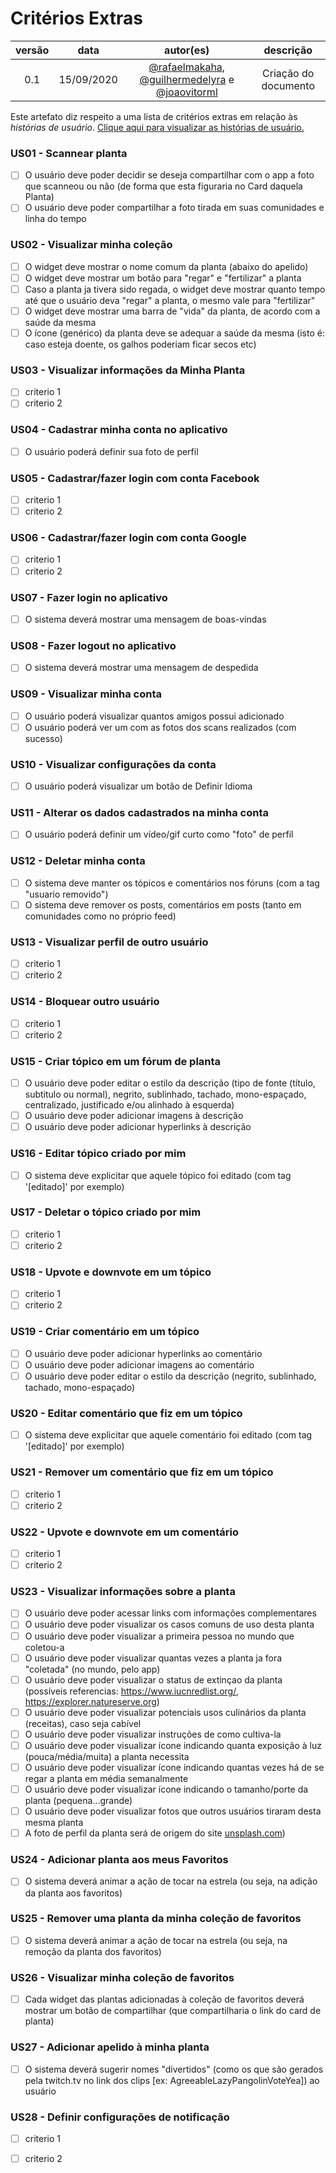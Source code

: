 # Critérios Extras

| versão |    data    |                                                                         autor(es)                                                                         |      descrição       |
| :----: | :--------: | :-------------------------------------------------------------------------------------------------------------------------------------------------------: | :------------------: |
|  0.1   | 15/09/2020 | [@rafaelmakaha](https://github.com/rafaelmakaha), [@guilhermedelyra](https://github.com/guilhermedelyra) e [@joaovitorml](https://github.com/joaovitorml) | Criação do documento |

Este artefato diz respeito a uma lista de critérios extras em relação às _histórias de usuário_.
[Clique aqui para visualizar as histórias de usuário.](./product_backlog.md)

### US01 - Scannear planta

- [ ] O usuário deve poder decidir se deseja compartilhar com o app a foto que scanneou ou não (de forma que esta figuraria no Card daquela Planta)
- [ ] O usuário deve poder compartilhar a foto tirada em suas comunidades e linha do tempo

### US02 - Visualizar minha coleção

- [ ] O widget deve mostrar o nome comum da planta (abaixo do apelido)
- [ ] O widget deve mostrar um botão para "regar" e "fertilizar" a planta
- [ ] Caso a planta ja tivera sido regada, o widget deve mostrar quanto tempo até que o usuário deva "regar" a planta, o mesmo vale para "fertilizar"
- [ ] O widget deve mostrar uma barra de "vida" da planta, de acordo com a saúde da mesma
- [ ] O ícone (genérico) da planta deve se adequar a saúde da mesma (isto é: caso esteja doente, os galhos poderiam ficar secos etc)

### US03 - Visualizar informações da Minha Planta

- [ ] criterio 1
- [ ] criterio 2

### US04 - Cadastrar minha conta no aplicativo

- [ ] O usuário poderá definir sua foto de perfil

### US05 - Cadastrar/fazer login com conta Facebook

- [ ] criterio 1
- [ ] criterio 2

### US06 - Cadastrar/fazer login com conta Google

- [ ] criterio 1
- [ ] criterio 2

### US07 - Fazer login no aplicativo

- [ ] O sistema deverá mostrar uma mensagem de boas-vindas

### US08 - Fazer logout no aplicativo

- [ ] O sistema deverá mostrar uma mensagem de despedida

### US09 - Visualizar minha conta

- [ ] O usuário poderá visualizar quantos amigos possui adicionado
- [ ] O usuário poderá ver um com as fotos dos scans realizados (com sucesso)

### US10 - Visualizar configurações da conta

- [ ] O usuário poderá visualizar um botão de Definir Idioma

### US11 - Alterar os dados cadastrados na minha conta

- [ ] O usuário poderá definir um vídeo/gif curto como "foto" de perfil

### US12 - Deletar minha conta

- [ ] O sistema deve manter os tópicos e comentários nos fóruns (com a tag "usuario removido")
- [ ] O sistema deve remover os posts, comentários em posts (tanto em comunidades como no próprio feed)

### US13 - Visualizar perfil de outro usuário

- [ ] criterio 1
- [ ] criterio 2

### US14 - Bloquear outro usuário

- [ ] criterio 1
- [ ] criterio 2

### US15 - Criar tópico em um fórum de planta

- [ ] O usuário deve poder editar o estilo da descrição (tipo de fonte (título, subtitulo ou normal), negrito, sublinhado, tachado, mono-espaçado, centralizado, justificado e/ou alinhado à esquerda)
- [ ] O usuário deve poder adicionar imagens à descrição
- [ ] O usuário deve poder adicionar hyperlinks à descrição

### US16 - Editar tópico criado por mim

- [ ] O sistema deve explicitar que aquele tópico foi editado (com tag '[editado]' por exemplo)

### US17 - Deletar o tópico criado por mim

- [ ] criterio 1
- [ ] criterio 2

### US18 - Upvote e downvote em um tópico

- [ ] criterio 1
- [ ] criterio 2

### US19 - Criar comentário em um tópico

- [ ] O usuário deve poder adicionar hyperlinks ao comentário
- [ ] O usuário deve poder adicionar imagens ao comentário
- [ ] O usuário deve poder editar o estilo da descrição (negrito, sublinhado, tachado, mono-espaçado)

### US20 - Editar comentário que fiz em um tópico

- [ ] O sistema deve explicitar que aquele comentário foi editado (com tag '[editado]' por exemplo)

### US21 - Remover um comentário que fiz em um tópico

- [ ] criterio 1
- [ ] criterio 2

### US22 - Upvote e downvote em um comentário

- [ ] criterio 1
- [ ] criterio 2

### US23 - Visualizar informações sobre a planta

- [ ] O usuário deve poder acessar links com informações complementares
- [ ] O usuário deve poder visualizar os casos comuns de uso desta planta
- [ ] O usuário deve poder visualizar a primeira pessoa no mundo que coletou-a
- [ ] O usuário deve poder visualizar quantas vezes a planta ja fora "coletada" (no mundo, pelo app)
- [ ] O usuário deve poder visualizar o status de extinçao da planta (possíveis referencias: https://www.iucnredlist.org/, https://explorer.natureserve.org)
- [ ] O usuário deve poder visualizar potenciais usos culinários da planta (receitas), caso seja cabível
- [ ] O usuário deve poder visualizar instruções de como cultiva-la
- [ ] O usuário deve poder visualizar ícone indicando quanta exposição à luz (pouca/média/muita) a planta necessita
- [ ] O usuário deve poder visualizar ícone indicando quantas vezes há de se regar a planta em média semanalmente
- [ ] O usuário deve poder visualizar ícone indicando o tamanho/porte da planta (pequena...grande)
- [ ] O usuário deve poder visualizar fotos que outros usuários tiraram desta mesma planta
- [ ] A foto de perfil da planta será de origem do site [unsplash.com](https://www.unsplash.com))

### US24 - Adicionar planta aos meus Favoritos

- [ ] O sistema deverá animar a ação de tocar na estrela (ou seja, na adição da planta aos favoritos)

### US25 - Remover uma planta da minha coleção de favoritos

- [ ] O sistema deverá animar a ação de tocar na estrela (ou seja, na remoção da planta dos favoritos)

### US26 - Visualizar minha coleção de favoritos

- [ ] Cada widget das plantas adicionadas à coleção de favoritos deverá mostrar um botão de compartilhar (que compartilharia o link do card de planta)

### US27 - Adicionar apelido à minha planta

- [ ] O sistema deverá sugerir nomes "divertidos" (como os que são gerados pela twitch.tv no link dos clips [ex: AgreeableLazyPangolinVoteYea]) ao usuário

### US28 - Definir configurações de notificação

- [ ] criterio 1
- [ ] criterio 2

